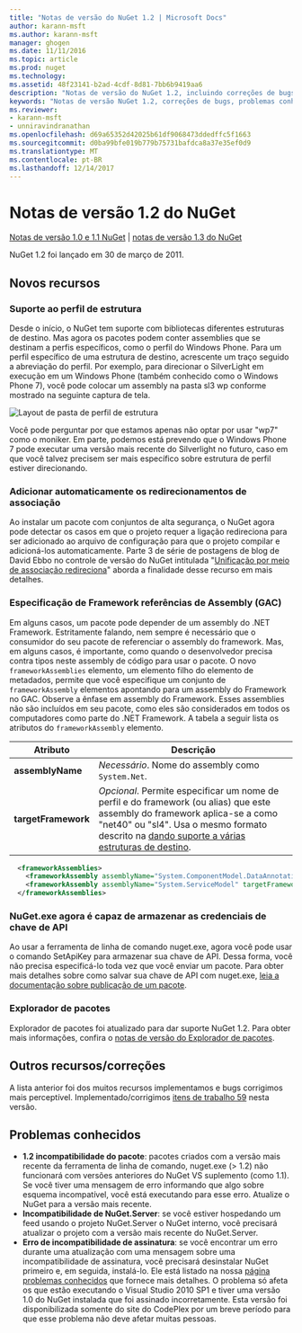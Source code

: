 ```yaml
---
title: "Notas de versão do NuGet 1.2 | Microsoft Docs"
author: karann-msft
ms.author: karann-msft
manager: ghogen
ms.date: 11/11/2016
ms.topic: article
ms.prod: nuget
ms.technology: 
ms.assetid: 48f23141-b2ad-4cdf-8d81-7bb6b9419aa6
description: "Notas de versão do NuGet 1.2, incluindo correções de bugs, problemas conhecidos, recursos adicionados e DCRs."
keywords: "Notas de versão NuGet 1.2, correções de bugs, problemas conhecidos, adicionaram recursos, DCRs"
ms.reviewer:
- karann-msft
- unniravindranathan
ms.openlocfilehash: d69a65352d42025b61df9068473ddedffc5f1663
ms.sourcegitcommit: d0ba99bfe019b779b75731bafdca8a37e35ef0d9
ms.translationtype: MT
ms.contentlocale: pt-BR
ms.lasthandoff: 12/14/2017
---
```

# <a name="nuget-12-release-notes"></a>Notas de versão 1.2 do NuGet

[Notas de versão 1.0 e 1.1 NuGet](../release-notes/nuget-1.1.md) | [notas de versão 1.3 do NuGet](../release-notes/nuget-1.3.md)

NuGet 1.2 foi lançado em 30 de março de 2011.

## <a name="new-features"></a>Novos recursos

### <a name="framework-profile-support"></a>Suporte ao perfil de estrutura

Desde o início, o NuGet tem suporte com bibliotecas diferentes estruturas de destino. Mas agora os pacotes podem conter assemblies que se destinam a perfis específicos, como o perfil do Windows Phone. Para um perfil específico de uma estrutura de destino, acrescente um traço seguido a abreviação do perfil. Por exemplo, para direcionar o SilverLight em execução em um Windows Phone (também conhecido como o Windows Phone 7), você pode colocar um assembly na pasta sl3 wp conforme mostrado na seguinte captura de tela.

![Layout de pasta de perfil de estrutura](./media/framework-profile-support.png)

Você pode perguntar por que estamos apenas não optar por usar "wp7" como o moniker. Em parte, podemos está prevendo que o Windows Phone 7 pode executar uma versão mais recente do Silverlight no futuro, caso em que você talvez precisem ser mais específico sobre estrutura de perfil estiver direcionando.

### <a name="automatically-add-binding-redirects"></a>Adicionar automaticamente os redirecionamentos de associação

Ao instalar um pacote com conjuntos de alta segurança, o NuGet agora pode detectar os casos em que o projeto requer a ligação redireciona para ser adicionado ao arquivo de configuração para que o projeto compilar e adicioná-los automaticamente. Parte 3 de série de postagens de blog de David Ebbo no controle de versão do NuGet intitulada "[Unificação por meio de associação redireciona](http://blog.davidebbo.com/2011/01/nuget-versioning-part-3-unification-via.html)" aborda a finalidade desse recurso em mais detalhes.

<a name="framework-assembly-refs"></a>

### <a name="specifying-framework-assembly-references-gac"></a>Especificação de Framework referências de Assembly (GAC)

Em alguns casos, um pacote pode depender de um assembly do .NET Framework. Estritamente falando, nem sempre é necessário que o consumidor do seu pacote de referenciar o assembly do framework. Mas, em alguns casos, é importante, como quando o desenvolvedor precisa contra tipos neste assembly de código para usar o pacote. O novo `frameworkAssemblies` elemento, um elemento filho do elemento de metadados, permite que você especifique um conjunto de `frameworkAssembly` elementos apontando para um assembly do Framework no GAC. Observe a ênfase em assembly do Framework.
Esses assemblies não são incluídos em seu pacote, como eles são considerados em todos os computadores como parte do .NET Framework. A tabela a seguir lista os atributos do `frameworkAssembly` elemento.


|Atributo |Descrição|
|----------------|-----------|
|**assemblyName**|*Necessário*. Nome do assembly como `System.Net`.|
|**targetFramework**|*Opcional*. Permite especificar um nome de perfil e do framework (ou alias) que este assembly do framework aplica-se a como "net40" ou "sl4". Usa o mesmo formato descrito na [dando suporte a várias estruturas de destino](../create-packages/supporting-multiple-target-frameworks.md).|

```xml
  <frameworkAssemblies>
    <frameworkAssembly assemblyName="System.ComponentModel.DataAnnotations" targetFramework="net40" />
    <frameworkAssembly assemblyName="System.ServiceModel" targetFramework="net40" />
  </frameworkAssemblies>
```

### <a name="nugetexe-now-is-able-to-store-api-key-credentials"></a>NuGet.exe agora é capaz de armazenar as credenciais de chave de API

Ao usar a ferramenta de linha de comando nuget.exe, agora você pode usar o comando SetApiKey para armazenar sua chave de API. Dessa forma, você não precisa especificá-lo toda vez que você enviar um pacote. Para obter mais detalhes sobre como salvar sua chave de API com nuget.exe, [leia a documentação sobre publicação de um pacote](../create-packages/publish-a-package.md).

### <a name="package-explorer"></a>Explorador de pacotes
Explorador de pacotes foi atualizado para dar suporte NuGet 1.2. Para obter mais informações, confira o [notas de versão do Explorador de pacotes](http://nuget.codeplex.com/wikipage?title=New%20features%20in%20NuGet%20Package%20Explorer%201.0).

## <a name="other-featuresfixes"></a>Outros recursos/correções

A lista anterior foi dos muitos recursos implementamos e bugs corrigimos mais perceptível. Implementado/corrigimos [itens de trabalho 59](http://nuget.codeplex.com/workitem/list/advanced?keyword=&status=All&type=All&priority=All&release=NuGet%201.2&assignedTo=All&component=All&sortField=Votes&sortDirection=Descending&page=0) nesta versão.

## <a name="known-issues"></a>Problemas conhecidos

* **1.2 incompatibilidade do pacote**: pacotes criados com a versão mais recente da ferramenta de linha de comando, nuget.exe (> 1.2) não funcionará com versões anteriores do NuGet VS suplemento (como 1.1). Se você tiver uma mensagem de erro informando que algo sobre esquema incompatível, você está executando para esse erro. Atualize o NuGet para a versão mais recente.
* **Incompatibilidade de NuGet.Server**: se você estiver hospedando um feed usando o projeto NuGet.Server o NuGet interno, você precisará atualizar o projeto com a versão mais recente do NuGet.Server.
* **Erro de incompatibilidade de assinatura**: se você encontrar um erro durante uma atualização com uma mensagem sobre uma incompatibilidade de assinatura, você precisará desinstalar NuGet primeiro e, em seguida, instalá-lo. Ele está listado na nossa [página problemas conhecidos](../release-notes/Known-Issues.md) que fornece mais detalhes. O problema só afeta os que estão executando o Visual Studio 2010 SP1 e tiver uma versão 1.0 do NuGet instalada que foi assinado incorretamente. Esta versão foi disponibilizada somente do site do CodePlex por um breve período para que esse problema não deve afetar muitas pessoas.